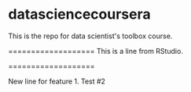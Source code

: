 datasciencecoursera
===================
This is the repo for data scientist's toolbox course.

===================
This is a line from RStudio.

===================

New line for feature 1. Test #2